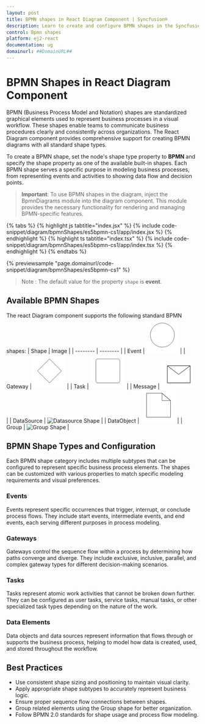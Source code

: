 ```yaml
---
layout: post
title: BPMN shapes in React Diagram Component | Syncfusion®
description: Learn to create and configure BPMN shapes in the Syncfusion React Diagram Component for modeling business processes with events, gateways, and tasks.
control: Bpmn shapes 
platform: ej2-react
documentation: ug
domainurl: ##DomainURL##
---
```


# BPMN Shapes in React Diagram Component

BPMN (Business Process Model and Notation) shapes are standardized graphical elements used to represent business processes in a visual workflow. These shapes enable teams to communicate business procedures clearly and consistently across organizations. The React Diagram component provides comprehensive support for creating BPMN diagrams with all standard shape types.

To create a BPMN shape, set the node's shape type property to **BPMN** and specify the shape property as one of the available built-in shapes. Each BPMN shape serves a specific purpose in modeling business processes, from representing events and activities to showing data flow and decision points.

> **Important**: To use BPMN shapes in the diagram, inject the BpmnDiagrams module into the diagram component. This module provides the necessary functionality for rendering and managing BPMN-specific features.

{% tabs %}
{% highlight js tabtitle="index.jsx" %}
{% include code-snippet/diagram/bpmnShapes/es5bpmn-cs1/app/index.jsx %}
{% endhighlight %}
{% highlight ts tabtitle="index.tsx" %}
{% include code-snippet/diagram/bpmnShapes/es5bpmn-cs1/app/index.tsx %}
{% endhighlight %}
{% endtabs %}

 {% previewsample "page.domainurl/code-snippet/diagram/bpmnShapes/es5bpmn-cs1" %}

>Note : The default value for the property `shape` is **event**.

## Available BPMN Shapes

The react Diagram component supports the following standard BPMN shapes:
| Shape | Image |
| -------- | -------- |
| Event | ![Event Shape](images/Event.png) |
| Gateway | ![Gateway Shape](images/Gateway.png) |
| Task | ![Task Shape](images/Task.png) |
| Message | ![Message Shape](images/Message.png) |
| DataSource | ![Datasource Shape](images/Datasource.png) |
| DataObject | ![Dataobject Shape](images/Dataobject.png) |
| Group | ![Group Shape](images/Group.png) |

## BPMN Shape Types and Configuration

Each BPMN shape category includes multiple subtypes that can be configured to represent specific business process elements. The shapes can be customized with various properties to match specific modeling requirements and visual preferences.

### Events
Events represent specific occurrences that trigger, interrupt, or conclude process flows. They include start events, intermediate events, and end events, each serving different purposes in process modeling.

### Gateways
Gateways control the sequence flow within a process by determining how paths converge and diverge. They include exclusive, inclusive, parallel, and complex gateway types for different decision-making scenarios.

### Tasks
Tasks represent atomic work activities that cannot be broken down further. They can be configured as user tasks, service tasks, manual tasks, or other specialized task types depending on the nature of the work.

### Data Elements
Data objects and data sources represent information that flows through or supports the business process, helping to model how data is created, used, and stored throughout the workflow.

## Best Practices

- Use consistent shape sizing and positioning to maintain visual clarity.
- Apply appropriate shape subtypes to accurately represent business logic.
- Ensure proper sequence flow connections between shapes.
- Group related elements using the Group shape for better organization.
- Follow BPMN 2.0 standards for shape usage and process flow modeling.